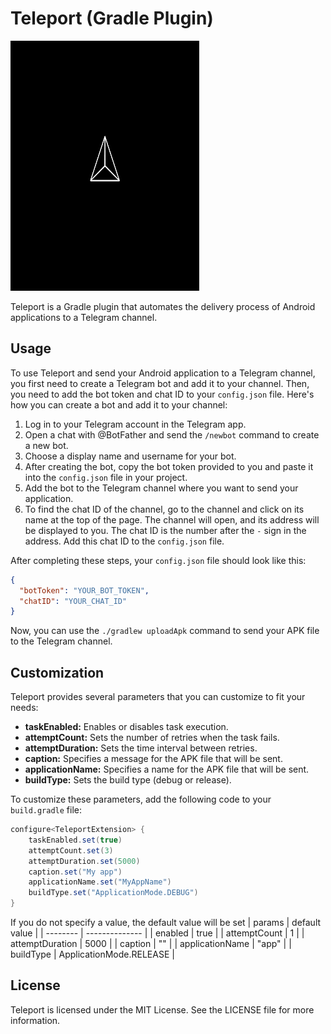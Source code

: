 

# Teleport (Gradle Plugin)

<img src="https://github.com/Mohsenabn78/teleport/blob/main/resource/logo.gif" alt="Teleport Logo" width="60%" height="400">

Teleport is a Gradle plugin that automates the delivery process of Android applications to a Telegram channel.

## Usage

To use Teleport and send your Android application to a Telegram channel, you first need to create a Telegram bot and add it to your channel. Then, you need to add the bot token and chat ID to your `config.json` file. Here's how you can create a bot and add it to your channel:

1. Log in to your Telegram account in the Telegram app.
2. Open a chat with @BotFather and send the `/newbot` command to create a new bot.
3. Choose a display name and username for your bot.
4. After creating the bot, copy the bot token provided to you and paste it into the `config.json` file in your project.
5. Add the bot to the Telegram channel where you want to send your application.
6. To find the chat ID of the channel, go to the channel and click on its name at the top of the page. The channel will open, and its address will be displayed to you. The chat ID is the number after the `-` sign in the address. Add this chat ID to the `config.json` file.

After completing these steps, your `config.json` file should look like this:

```json
{
  "botToken": "YOUR_BOT_TOKEN",
  "chatID": "YOUR_CHAT_ID"
}
```

Now, you can use the `./gradlew uploadApk` command to send your APK file to the Telegram channel.

## Customization

Teleport provides several parameters that you can customize to fit your needs:

- **taskEnabled:** Enables or disables task execution.
- **attemptCount:** Sets the number of retries when the task fails.
- **attemptDuration:** Sets the time interval between retries.
- **caption:** Specifies a message for the APK file that will be sent.
- **applicationName:** Specifies a name for the APK file that will be sent.
- **buildType:** Sets the build type (debug or release).

To customize these parameters, add the following code to your `build.gradle` file:

```groovy
configure<TeleportExtension> {
    taskEnabled.set(true)
    attemptCount.set(3)
    attemptDuration.set(5000)
    caption.set("My app")
    applicationName.set("MyAppName")
    buildType.set("ApplicationMode.DEBUG")
}
```

If you do not specify a value, the default value will be set
| params | default value |
| -------- | -------------- |
| enabled  | true           |
| attemptCount | 1 |
| attemptDuration | 5000 |
| caption | "" |
| applicationName | "app" |
| buildType | ApplicationMode.RELEASE |


## License

Teleport is licensed under the MIT License. See the LICENSE file for more information.
